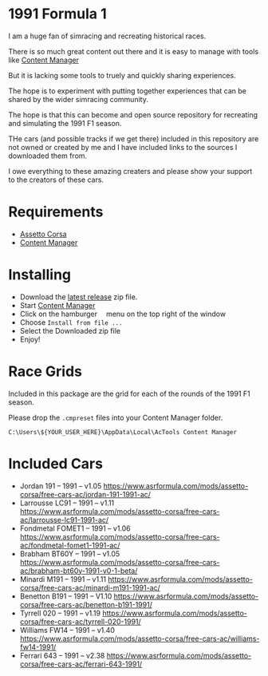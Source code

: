 # 1991 Formula 1

I am a huge fan of simracing and recreating historical races.

There is so much great content out there and it is easy to manage with tools like [Content Manager](https://assettocorsa.club/content-manager.html)

But it is lacking some tools to truely and quickly sharing experiences. 

The hope is to experiment with putting together experiences that can be shared by the wider simracing community.

The hope is that this can become and open source repository for recreating and simulating the 1991 F1 season.

THe cars (and possible tracks if we get there) included in this repository are not owned or created by me and I have included links to the sources I downloaded them from.

I owe everything to these amazing creaters and please show your support to the creators of these cars.

# Requirements

- [Assetto Corsa](https://store.steampowered.com/app/244210/Assetto_Corsa/)
- [Content Manager](https://assettocorsa.club/content-manager.html)

# Installing

- Download the [latest release](https://github.com/gtanner/simracing.f1.1991/releases) zip file.
- Start [Content Manager](https://assettocorsa.club/content-manager.html)
- Click on the hamburger 
<img src="https://upload.wikimedia.org/wikipedia/commons/thumb/b/b2/Hamburger_icon.svg/254px-Hamburger_icon.svg.png" width="10"> menu on the top right of the window
- Choose `Install from file ...`
- Select the Downloaded zip file
- Enjoy!

# Race Grids

Included in this package are the grid for each of the rounds of the 1991
F1 season.

Please drop the `.cmpreset` files into your Content Manager folder.

```
C:\Users\${YOUR_USER_HERE}\AppData\Local\AcTools Content Manager
```

# Included Cars

- Jordan 191 – 1991 – v1.05 https://www.asrformula.com/mods/assetto-corsa/free-cars-ac/jordan-191-1991-ac/
- Larrousse LC91 – 1991 – v1.11 https://www.asrformula.com/mods/assetto-corsa/free-cars-ac/larrousse-lc91-1991-ac/
- Fondmetal FOMET1 – 1991 – v1.06 https://www.asrformula.com/mods/assetto-corsa/free-cars-ac/fondmetal-fomet1-1991-ac/
- Brabham BT60Y – 1991 – v1.05 https://www.asrformula.com/mods/assetto-corsa/free-cars-ac/brabham-bt60y-1991-v0-1-beta/
- Minardi M191 – 1991 – v1.11 https://www.asrformula.com/mods/assetto-corsa/free-cars-ac/minardi-m191-1991-ac/
- Benetton B191 – 1991 – V1.10 https://www.asrformula.com/mods/assetto-corsa/free-cars-ac/benetton-b191-1991/
- Tyrrell 020 – 1991 – v1.19 https://www.asrformula.com/mods/assetto-corsa/free-cars-ac/tyrrell-020-1991/
- Williams FW14 – 1991 – v1.40 https://www.asrformula.com/mods/assetto-corsa/free-cars-ac/williams-fw14-1991/
- Ferrari 643 – 1991 – v2.38 https://www.asrformula.com/mods/assetto-corsa/free-cars-ac/ferrari-643-1991/
